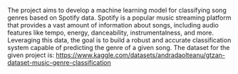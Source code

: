 The project aims to develop a machine learning model for classifying song genres based on Spotify data. Spotify is a popular music streaming platform that provides a vast amount of information about songs, including audio features like tempo, energy, danceability, instrumentalness, and more. Leveraging this data, the goal is to build a robust and accurate classification system capable of predicting the genre of a given song.
The dataset for the given project is: https://www.kaggle.com/datasets/andradaolteanu/gtzan-dataset-music-genre-classification
